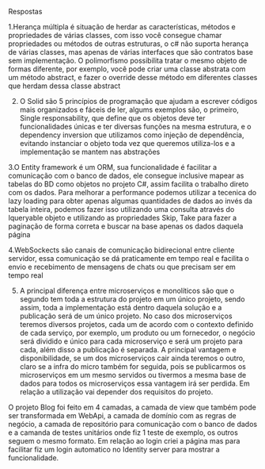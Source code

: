 Respostas

1.Herança múltipla é situação de herdar as características, métodos e propriedades de várias classes, com isso você consegue chamar propriedades ou métodos de outras estruturas, o c# não suporta herança de várias classes, mas apenas de várias interfaces que são contratos base sem implementação.
O polimorfismo possibilita tratar o mesmo objeto de formas diferente, por exemplo, você pode criar uma classe abstrata com um método abstract, e fazer o override desse método em diferentes classes que herdam dessa classe abstract


2. O Solid são 5 princípios de programação que ajudam a escrever códigos mais organizados e fáceis de ler, algums exemplos são, o primeiro, Single responsability, que define que os objetos deve ter funcionalidades únicas e ter diversas funções na mesma estrutura, e o dependency inversion que utilizamos como injeção de dependência, evitando instanciar o objeto toda vez que queremos utiliza-los e a implementação se mantem nas abstrações 


3.O Entity framework é um ORM, sua funcionalidade é facilitar a comunicação com o banco de dados, ele consegue inclusive mapear as tabelas do BD como objetos no projeto C#, assim facilita o trabalho direto com os dados. Para melhorar a performance podemos utilizar a tecenica do lazy loading para obter apenas algumas quantidades de dados ao invés da tabela inteira, podemos fazer isso utilizando uma consulta através do Iqueryable objeto e utilizando as propriedades Skip, Take para fazer a paginação de forma correta e buscar na base apenas os dados daquela página


4.WebSockects são canais de comunicação bidirecional entre cliente servidor, essa comunicação se dá praticamente em tempo real e facilita o envio e recebimento de mensagens de chats ou que precisam ser em tempo real


5. A principal diferença entre microserviços  e monolíticos são que o segundo tem toda a estrutura do projeto em um único projeto, sendo assim, toda a implementação está dentro daquela solução e a publicação será de um único projeto. No caso dos microserviços teremos diversos projetos, cada um de acordo com o contexto definido de cada serviço, por exemplo, um produto ou um fornecedor, o negócio será dividido e único para cada microserviço e será um projeto para cada, além disso a publicação é separada. A principal vantagem e disponibilidade, se um dos microserviços cair ainda teremos o outro, claro se a infra do micro também for seguida, pois se publicarmos os microserviços em um mesmo servidos ou tivermos a mesma base de dados para todos os microserviços essa vantagem irá ser perdida. Em relação a utilização vai depender dos requisitos do projeto.



O projeto Blog foi feito em 4 camadas, a camada de view que também pode ser transformada em WebApi, a camada de domínio com as regras de negócio, a camada de repositório para comunicação com o banco de dados e a camanda de testes unitários onde fiz 1 teste de exemplo, os outros seguem o mesmo formato. Em relação ao login criei a página mas para facilitar fiz um login automatico no Identity server para mostrar a funcionalidade.
